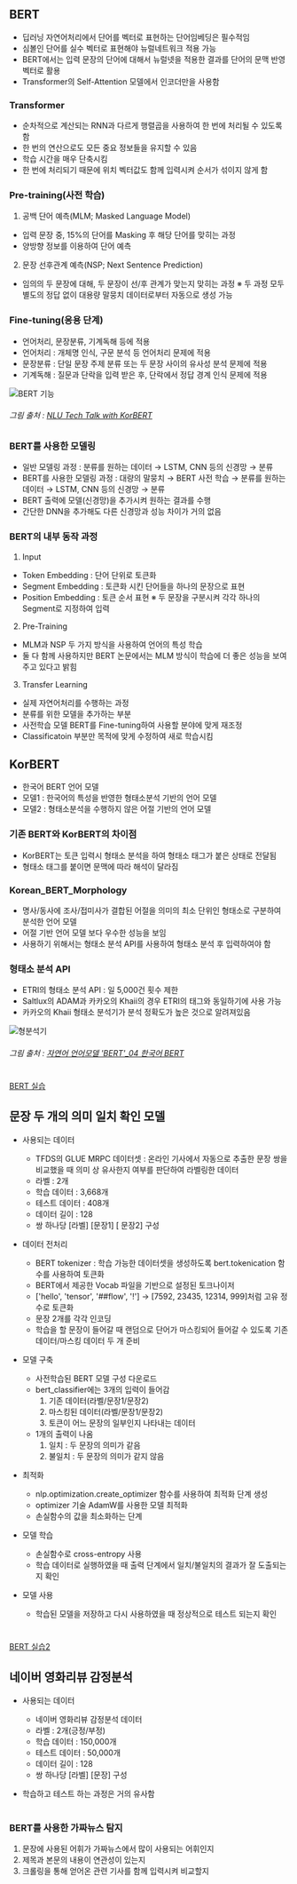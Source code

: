 ## BERT
- 딥러닝 자연어처리에서 단어를 벡터로 표현하는 단어임베딩은 필수적임
- 심볼인 단어를 실수 벡터로 표현해야 뉴럴네트워크 적용 가능
- BERT에서는 입력 문장의 단어에 대해서 뉴럴넷을 적용한 결과를 단어의 문맥 반영 벡터로 활용
- Transformer의 Self-Attention 모델에서 인코더만을 사용함

### Transformer
- 순차적으로 계산되는 RNN과 다르게 행렬곱을 사용하여 한 번에 처리될 수 있도록 함
- 한 번의 연산으로도 모든 중요 정보들을 유지할 수 있음
- 학습 시간을 매우 단축시킴
- 한 번에 처리되기 때문에 위치 벡터값도 함께 입력시켜 순서가 섞이지 않게 함

### Pre-training(사전 학습)
1. 공백 단어 예측(MLM; Masked Language Model)
- 입력 문장 중, 15%의 단어를 Masking 후 해당 단어를 맞히는 과정
- 양방향 정보를 이용하여 단어 예측
2. 문장 선후관계 예측(NSP; Next Sentence Prediction)
- 임의의 두 문장에 대해, 두 문장이 선/후 관계가 맞는지 맞히는 과정
※ 두 과정 모두 별도의 정답 없이 대용량 말뭉치 데이터로부터 자동으로 생성 가능

### Fine-tuning(응용 단계)
- 언어처리, 문장분류, 기계독해 등에 적용
- 언어처리 : 개체명 인식, 구문 분석 등 언어처리 문제에 적용
- 문장분류 : 단일 문장 주제 분류 또는 두 문장 사이의 유사성 분석 문제에 적용
- 기계독해 : 질문과 단락을 입력 받은 후, 단락에서 정답 경계 인식 문제에 적용

![BERT 기능](https://user-images.githubusercontent.com/60456487/89921360-8ff99800-dc38-11ea-9651-642da03bad88.png)
   ###### 그림 출처 : [NLU Tech Talk with KorBERT](https://www.slideshare.net/LGCNSairesearch/nlu-tech-talk-with-korbert)

### BERT를 사용한 모델링
- 일반 모델링 과정 : 분류를 원하는 데이터 → LSTM, CNN 등의 신경망 → 분류
- BERT를 사용한 모델링 과정 : 대량의 말뭉치 → BERT 사전 학습 → 분류를 원하는 데이터 → LSTM, CNN 등의 신경망 → 분류
- BERT 출력에 모델(신경망)을 추가시켜 원하는 결과를 수행
- 간단한 DNN을 추가해도 다른 신경망과 성능 차이가 거의 없음

### BERT의 내부 동작 과정
1. Input
- Token Embedding : 단어 단위로 토큰화
- Segment Embedding : 토큰화 시킨 단어들을 하나의 문장으로 표현
- Position Embedding : 토큰 순서 표현
※ 두 문장을 구분시켜 각각 하나의 Segment로 지정하여 입력
2. Pre-Training
- MLM과 NSP 두 가지 방식을 사용하여 언어의 특성 학습
- 둘 다 함께 사용하지만 BERT 논문에서는 MLM 방식이 학습에 더 좋은 성능을 보여주고 있다고 밝힘
3. Transfer Learning
- 실제 자연어처리를 수행하는 과정
- 분류를 위한 모델을 추가하는 부분
- 사전학습 모델 BERT를 Fine-tuning하여 사용할 분야에 맞게 재조정
- Classificatoin 부분만 목적에 맞게 수정하여 새로 학습시킴


## KorBERT
- 한국어 BERT 언어 모델
- 모델1 : 한국어의 특성을 반영한 형태소분석 기반의 언어 모델
- 모델2 : 형태소분석을 수행하지 않은 어절 기반의 언어 모델

### 기존 BERT와 KorBERT의 차이점
- KorBERT는 토큰 입력시 형태소 분석을 하여 형태소 태그가 붙은 상태로 전달됨
- 형태소 태그를 붙이면 문맥에 따라 해석이 달라짐 

### Korean_BERT_Morphology	
- 명사/동사에 조사/접미사가 결합된 어절을 의미의 최소 단위인 형태소로 구분하여 분석한 언어 모델
- 어절 기반 언어 모델 보다 우수한 성능을 보임
- 사용하기 위해서는 형태소 분석 API를 사용하여 형태소 분석 후 입력하여야 함

### 형태소 분석 API
- ETRI의 형태소 분석 API : 일 5,000건 횟수 제한
- Saltlux의 ADAM과 카카오의 Khaii의 경우 ETRI의 태그와 동일하기에 사용 가능
- 카카오의 Khaii 형태소 분석기가 분석 정확도가 높은 것으로 알려져있음

![형분석기](https://user-images.githubusercontent.com/60456487/89919229-f6c98200-dc35-11ea-8f9a-be8019fec0f7.png)
   ###### 그림 출처 : [자연어 언어모델 'BERT'_04 한국어 BERT](https://blog.naver.com/jeanmy1102/221747257049)

#

[BERT 실습](https://www.tensorflow.org/official_models/fine_tuning_bert)

## 문장 두 개의 의미 일치 확인 모델

* 사용되는 데이터
   - TFDS의 GLUE MRPC 데이터셋 : 온라인 기사에서 자동으로 추출한 문장 쌍을 비교했을 때 의미 상 유사한지 여부를 판단하여 라벨링한 데이터
   - 라벨 : 2개
   - 학습 데이터 : 3,668개
   - 테스트 데이터 : 408개
   - 데이터 길이 : 128
   - 쌍 하나당 [라벨] [문장1] [ 문장2] 구성

* 데이터 전처리
   - BERT tokenizer : 학습 가능한 데이터셋을 생성하도록 bert.tokenication 함수를 사용하여 토큰화
   - BERT에서 제공한 Vocab 파일을 기반으로 설정된 토크나이저
   - ['hello', 'tensor', '##flow', '!'] → [7592, 23435, 12314, 999]처럼 고유 정수로 토큰화
   - 문장 2개를 각각 인코딩
   - 학습을 할 문장이 들어갈 때 랜덤으로 단어가 마스킹되어 들어갈 수 있도록 기존 데이터/마스킹 데이터 두 개 준비

* 모델 구축
   - 사전학습된 BERT 모델 구성 다운로드
   - bert_classifier에는 3개의 입력이 들어감
      1. 기존 데이터(라벨/문장1/문장2)
      2. 마스킹된 데이터(라벨/문장1/문장2)
      3. 토큰이 어느 문장의 일부인지 나타내는 데이터
   - 1개의 출력이 나옴
      1. 일치 : 두 문장의 의미가 같음
      2. 불일치 : 두 문장의 의미가 같지 않음

* 최적화
   - nlp.optimization.create_optimizer 함수를 사용하여 최적화 단계 생성
   - optimizer 기술 AdamW를 사용한 모델 최적화
   - 손실함수의 값을 최소화하는 단계

* 모델 학습
   - 손실함수로 cross-entropy 사용
   - 학습 데이터로 실행하였을 때 출력 단계에서 일치/불일치의 결과가 잘 도출되는지 확인

* 모델 사용
   - 학습된 모델을 저장하고 다시 사용하였을 때 정상적으로 테스트 되는지 확인   

#

[BERT 실습2](https://github.com/deepseasw/bert-naver-movie-review)

## 네이버 영화리뷰 감정분석

* 사용되는 데이터
   - 네이버 영화리뷰 감정분석 데이터
   - 라벨 : 2개(긍정/부정)
   - 학습 데이터 : 150,000개
   - 테스트 데이터 : 50,000개
   - 데이터 길이 : 128
   - 쌍 하나당 [라벨] [문장] 구성
   
* 학습하고 테스트 하는 과정은 거의 유사함

#

### BERT를 사용한 가짜뉴스 탐지
1. 문장에 사용된 어휘가 가짜뉴스에서 많이 사용되는 어휘인지
2. 제목과 본문의 내용이 연관성이 있는지
3. 크롤링을 통해 얻어온 관련 기사를 함께 입력시켜 비교할지
